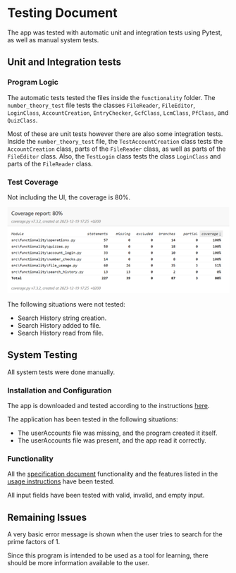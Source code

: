 # Testing Document 

The app was tested with automatic unit and integration tests using Pytest, as well as manual system tests.

## Unit and Integration tests

### Program Logic

The automatic tests tested the files inside the `functionality` folder. The `number_theory_test` file tests the classes `FileReader`, `FileEditor`, `LoginClass`, `AccountCreation`, `EntryChecker`, `GcfClass`, `LcmClass`, `PfClass`, and `QuizClass`.

Most of these are unit tests however there are also some integration tests. Inside the  `number_theory_test` file, the `TestAccountCreation` class tests the `AccountCreation` class, parts of the `FileReader` class, as well as parts of the `FileEditor` class. Also, the `TestLogin` class tests the class `LoginClass` and parts of the `FileReader` class.

### Test Coverage

Not including the UI, the coverage is 80%.

![image](coverage80.png)

The following situations were not tested:

- Search History string creation.
- Search History added to file.
- Search History read from file.

## System Testing

All system tests were done manually.

### Installation and Configuration

The app is downloaded and tested according to the instructions [here](https://github.com/SouperSalamander/ot-harjoitustyo/blob/main/README.md#instructions).

The application has been tested in the following situations:

- The userAccounts file was missing, and the program created it itself.
- The userAccounts file was present, and the app read it correctly.

### Functionality

All the [specification document](https://github.com/SouperSalamander/ot-harjoitustyo/blob/main/dokumentaatio/vaatimusmaarittely.md) functionality and the features listed in the [usage instructions](https://github.com/SouperSalamander/ot-harjoitustyo/blob/main/dokumentaatio/usageinstructions.md) have been tested.

All input fields have been tested with valid, invalid, and empty input.

## Remaining Issues

A very basic error message is shown when the user tries to search for the prime factors of 1. 

Since this program is intended to be used as a tool for learning, there should be more information available to the user.
